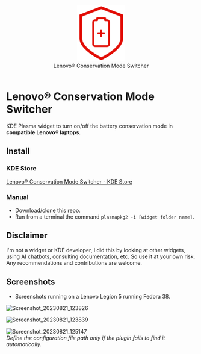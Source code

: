 <div align="center">
<picture>
  <source media="(prefers-color-scheme: dark)" srcset="./logo.png">
  <img alt="Logo" src="./logo.png" height="150px">
</picture>
<br>
Lenovo® Conservation Mode Switcher
</div>
<br>

# Lenovo® Conservation Mode Switcher
KDE Plasma widget to turn on/off the battery conservation mode in **compatible Lenovo® laptops**.

## Install

### KDE Store
[Lenovo® Conservation Mode Switcher - KDE Store](https://store.kde.org/p/2074337/)

### Manual
- Download/clone this repo.
- Run from a terminal the command `plasmapkg2 -i [widget folder name]`.

## Disclaimer
I'm not a widget or KDE developer, I did this by looking at other widgets, using AI chatbots, consulting documentation, etc. So use it at your own risk.
Any recommendations and contributions are welcome.

## Screenshots
- Screenshots running on a Lenovo Legion 5 running Fedora 38.

![Screenshot_20230821_123826](https://github.com/enielrodriguez/lenovo-conservation-mode-switcher/assets/31964610/088db226-af1d-4938-9133-5d5f0d6c2a34)  

![Screenshot_20230821_123839](https://github.com/enielrodriguez/lenovo-conservation-mode-switcher/assets/31964610/fdfeafce-1e9f-463d-aadd-9d6ccaa85039)  

![Screenshot_20230821_125147](https://github.com/enielrodriguez/lenovo-conservation-mode-switcher/assets/31964610/72a803c7-1804-4f5d-8c92-35db9014bba0)  
*Define the configuration file path only if the plugin fails to find it automatically.*
